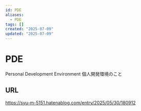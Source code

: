 ```yaml
---
id: PDE
aliases:
  - PDE
tags: []
created: "2025-07-09"
updated: "2025-07-09"
---
```


# PDE

Personal Development Environment 個人開発環境のこと

## URL

https://syu-m-5151.hatenablog.com/entry/2025/05/30/180912

